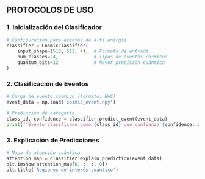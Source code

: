 ## PROTOCOLOS DE USO

### 1. Inicialización del Clasificador
```python
# Configuración para eventos de alta energía
classifier = CosmicClassifier(
    input_shape=(512, 512, 4),  # Formato de entrada
    num_classes=24,             # Tipos de eventos cósmicos
    quantum_bits=12             # Mayor precisión cuántica
)
```

### 2. Clasificación de Eventos
```python
# Carga de evento cósmico (formato: HWC)
event_data = np.load('cosmic_event.npy')  

# Predicción de categoría
class_id, confidence = classifier.predict_event(event_data)
print(f"Evento clasificado como {class_id} con confianza {confidence:.2f}")
```

### 3. Explicación de Predicciones
```python
# Mapa de atención cuántica
attention_map = classifier.explain_prediction(event_data)
plt.imshow(attention_map[0, :, :, 0])
plt.title('Regiones de interés cuántico')
```
